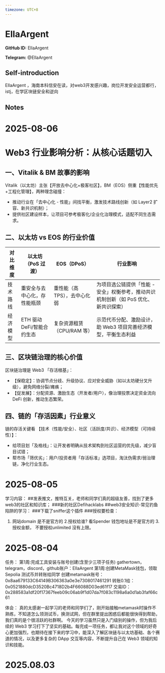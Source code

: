 ```yaml
---
timezone: UTC+8
---
```


# EllaArgent

**GitHub ID:** EllaArgent

**Telegram:** @EllaArgent

## Self-introduction

EllaArgent ，海南本科信安在读，对web3开发感兴趣，岗位开发安全运营都行，istj，在学区块链安全和逆向

## Notes

<!-- Content_START -->
# 2025-08-06

# Web3 行业影响分析：从核心话题切入
## 一、Vitalik & BM 故事的影响  
Vitalik（以太坊）主张【开放去中心化+极客社区】，BM（EOS）侧重【性能优先+工程化管理】，两种理念碰撞：  
- 推动行业在「去中心化 - 性能」间找平衡，激发技术路线创新（如 Layer2 扩容、新共识机制）；  
- 提供社区建设样本，让项目可参考极客化/企业化治理模式，适配不同生态需求。  


## 二、以太坊 vs EOS 的行业价值  
| 对比维度       | 以太坊（PoS 过渡）                | EOS（DPoS）                  | 行业影响                          |  
|----------------|-----------------------------------|-----------------------------|-----------------------------------|  
| 技术路线       | 重安全与去中心化，存性能瓶颈      | 重性能（高 TPS），去中心化弱  | 为项目选公链提供「性能 - 安全」权衡参考，推动共识机制创新（如 PoS 优化、新共识探索） |  
| 经济模型       | ETH 驱动 DeFi/智能合约生态        | 复杂资源租赁（CPU/RAM 等）   | 示范代币分配、激励设计，助 Web3 项目完善经济模型，平衡生态利益     |  


## 三、区块链治理的核心价值  
区块链治理是 Web3 「存活根基」：  
- 【保稳定】：协调节点分歧、升级协议、应对安全威胁（如以太坊硬分叉升级），避免网络分裂/瘫痪；  
- 【促发展】：分配资源、激励生态（开发者/用户），像治理投票决定资金流向 DeFi 创新，推动生态繁荣。  


## 四、链的「存活因素」行业意义  
链的存活关键看 【技术（性能/安全）、社区（活跃度/共识）、经济模型（可持续性）】：  
- 给项目划「及格线」：让开发者明确从技术架构到社区运营的优先级，减少盲目试错；  
- 帮市场「筛优劣」：用户/投资者用「存活标准」选项目，淘汰伪需求/弱治理链，净化行业生态。

# 2025-08-05

学习内容：
##发表推文，推特互关，老师和同学们真的超级友善，找到了更多web3的社区和知识库；
###新的社区Defihacklabs
##web3安全知识-常见钓鱼陷阱的学习：
###下载了sniffer这个插件
###授权要检查：
1. 网站domain 是不是官方的
2.授权给谁? 看Spender 钱包地址是不是官方的
3.授权金额， 不要授权unlimited 沒有上限。

# 2025-08-04

任务：
第1周:完成工具安装与账号创建(含至少三项子任务)
gathertown，telegram，discord，github账户：EllaArgent
第1周:创建MetaMask钱包，领取 Sepolia 测试币并转账给同学
创建metamask账号：0x8aa679133C64149B306363a0e3e7308017461291
转账0.1给：0x0521880dcD3520Bc4718D2b4F66088D03ed61f17
交易ID：0x288583a1df20f17367feeb09c06ab9f1d07da7f083c1198a6a0d1ab3faf66c61

体会：
真的太感谢一起学习的老师和同学们了，刚开始接触metamask时操作不熟练，不知道怎么领测试币，换测试网，但在群里提出困惑后都能很快得到帮助，我们真的是个很活跃的社群啊。
今天的学习虽然只是入门级别的操作，但为我后续的 Web3 学习打下了坚实的基础。每完成一项任务，都让我对这个领域的好奇心更加强烈，也期待在接下来的学习中，能深入了解区块链与以太坊基础、各个赛道的情况，以及更多复杂的 DApp 交互等内容，不断提升自己在 Web3 领域的知识和技能。


# 2025.08.03


<!-- Content_END -->

